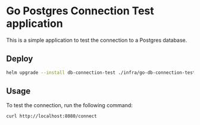 # Go Postgres Connection Test application

This is a simple application to test the connection to a Postgres database.

## Deploy

```bash
helm upgrade --install db-connection-test ./infra/go-db-connection-test --set db.connectionString="postgres://postgres:secretpw1@postgres-postgresql:5432/postgres"
```

## Usage

To test the connection, run the following command:

```bash
curl http://localhost:8080/connect
```
